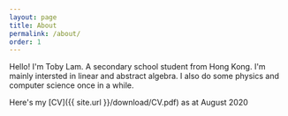```yaml
---
layout: page
title: About
permalink: /about/
order: 1
---
```


Hello! I'm Toby Lam. A secondary school student from Hong Kong. I'm mainly intersted in linear and abstract algebra. I also do some physics and computer science once in a while.

Here's my [CV]({{ site.url }}/download/CV.pdf) as at August 2020 
